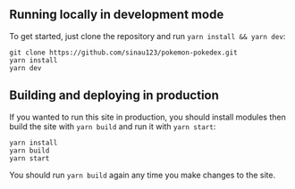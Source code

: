 ## Running locally in development mode

To get started, just clone the repository and run `yarn install && yarn dev`:

    git clone https://github.com/sinau123/pokemon-pokedex.git
    yarn install
    yarn dev

## Building and deploying in production

If you wanted to run this site in production, you should install modules then build the site with `yarn build` and run it with `yarn start`:

    yarn install
    yarn build
    yarn start

You should run `yarn build` again any time you make changes to the site.
